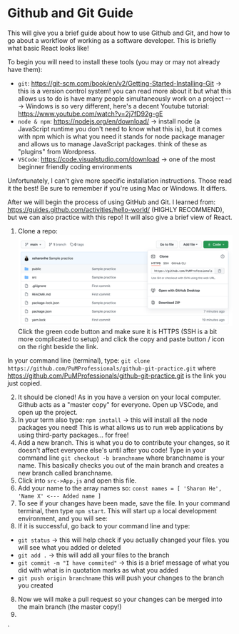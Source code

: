 # Github and Git Guide
This will give you a brief guide about how to use Github and Git, and how to go about a workflow of working as a software developer. This is briefly what basic React looks like!

To begin you will need to install these tools (you may or may not already have them):
* `git`: https://git-scm.com/book/en/v2/Getting-Started-Installing-Git -> this is a version control system! you can read more about it but what this allows us to do is have many people simultaneously work on a project
---> Windows is so very different, here's a decent Youtube tutorial: https://www.youtube.com/watch?v=2j7fD92g-gE
* `node & npm`: https://nodejs.org/en/download/ -> install node (a JavaScript runtime you don't need to know what this is), but it comes with npm which is what you need it stands for node package manager and allows us to manage JavaScript packages. think of these as "plugins" from Wordpress.
* `VSCode`: https://code.visualstudio.com/download -> one of the most beginner friendly coding environments

Unfortunately, I can't give more specific installation instructions. Those read it the best! Be sure to remember if you're using Mac or Windows. It differs.

After we will begin the process of using GitHub and Git. I learned from: https://guides.github.com/activities/hello-world/ (HIGHLY RECOMMEND), but we can also practice with this repo! It will also give a brief view of React.

1. Clone a repo:
![assets](assets/Clone.png)
Click the green code button and make sure it is HTTPS (SSH is a bit more complicated to setup) and click the copy and paste button / icon on the right beside the link.

In your command line (terminal), type: `git clone https://github.com/PuMProfessionals/github-git-practice.git` where https://github.com/PuMProfessionals/github-git-practice.git is the link you just copied.

2. It should be cloned! As in you have a version on your local computer. Github acts as a "master copy" for everyone. Open up VSCode, and open up the project.
3. In your term also type: `npm install` -> this will install all the node packages you need! This is what allows us to run web applications by using third-party packages... for free!
4. Add a new branch. This is what you do to contribute your changes, so it doesn't affect everyone else's until after you code! Type in your command line `git checkout -b branchname` where branchname is your name. This basically checks you out of the main branch and creates a new branch called branchname.
5. Click into `src->App.js` and open this file.
6. Add your name to the array names so:
`const names = [
  'Sharon He', 
  'Name X' <--- Added name
]
`
6. To see if your changes have been made, save the file. In your command terminal, then type `npm start`. This will start up a local development environment, and you will see: 
7. If it is successful, go back to your command line and type: 
* `git status` -> this will help check if you actually changed your files. you will see what you added or deleted
* `git add .` -> this will add all your files to the branch
* `git commit -m "I have commited"` -> this is a brief message of what you did with what is in quotation marks as what you added
* `git push origin branchname` this will push your changes to the branch you created
8. Now we will make a pull request so your changes can be merged into the main branch (the master copy!)
9. 
 `
